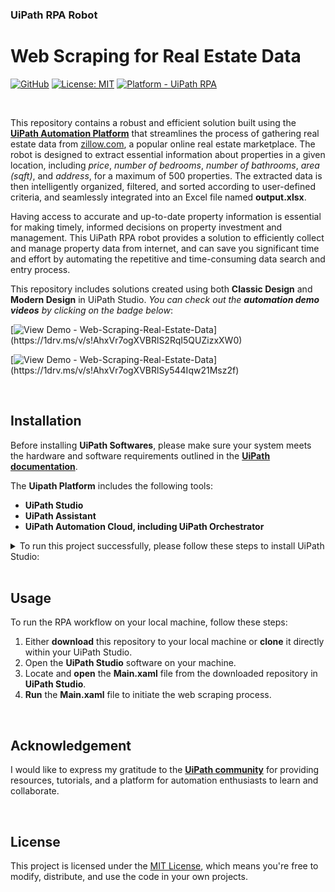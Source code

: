### UiPath RPA Robot
# Web Scraping for Real Estate Data

[![GitHub](https://badgen.net/badge/icon/GitHub?icon=github&color=black&label)](https://github.com/MaxineXiong)
[![License: MIT](https://img.shields.io/badge/License-MIT-yellow.svg)](https://opensource.org/licenses/MIT)
[![Platform - UiPath RPA](https://img.shields.io/badge/Platform-UiPath_RPA-fa4616)](https://www.uipath.com)

<br/>

This repository contains a robust and efficient solution built using the [**UiPath Automation Platform**](https://www.uipath.com) that streamlines the process of gathering real estate data 
from [zillow.com](https://www.zillow.com/), a popular online real estate marketplace. The robot is designed to extract essential information about properties in a given location, including *price*, *number of bedrooms*, *number of bathrooms*, *area (sqft)*, 
and *address*, for a maximum of 500 properties. The extracted data is then intelligently organized, filtered, and sorted according to user-defined criteria, and seamlessly integrated into an 
Excel file named **output.xlsx**. 

Having access to accurate and up-to-date property information is essential for making timely, informed decisions on property investment and management. This UiPath 
RPA robot provides a solution to efficiently collect and manage property data from internet, and can save you significant time and effort by automating the repetitive and time-consuming 
data search and entry process.

This repository includes solutions created using both **Classic Design** and **Modern Design** in UiPath Studio. _You can check out the **automation demo videos** by clicking on the badge below_:

[![View Demo - Web-Scraping-Real-Estate-Data](https://img.shields.io/badge/View_Demo-Web_Scraping_Real_Estate_Data_(Modern_Design)-fa4616?style=for-the-badge)](https://1drv.ms/v/s!AhxVr7ogXVBRlS2RqI5QUZizxXW0)

[![View Demo - Web-Scraping-Real-Estate-Data](https://img.shields.io/badge/View_Demo-Web_Scraping_Real_Estate_Data_(Classic_Design)-fa4616?style=for-the-badge)](https://1drv.ms/v/s!AhxVr7ogXVBRlSy544Iqw21Msz2f)


<br/>


## **Installation**

Before installing **UiPath Softwares**, please make sure your system meets the hardware and software requirements outlined in the **[UiPath documentation](https://docs.uipath.com/studio/standalone/2022.10/user-guide/hardware-and-software-requirements)**.

The **Uipath Platform** includes the following tools:

- **UiPath Studio**
- **UiPath Assistant**
- **UiPath Automation Cloud, including UiPath Orchestrator**

<details>  
<summary> To run this project successfully, please follow these steps to install UiPath Studio:
</summary>

***

Step 1 : Visit [uipath.com](https://www.uipath.com/) and click **Try UiPath Free** button.
<p align="center">
<img width="900" src="https://github.com/YenLinWu/RPA_UiPath/blob/master/Installation/README_Images/Install_UiPath_Studio_1.png">
</p>

Step 2: **Sign up** for a personal account.
<p align="center">
<img width="900" src="https://github.com/YenLinWu/RPA_UiPath/blob/master/Installation/README_Images/Install_UiPath_Studio_2.png">
</p>  

Step 3: **Verify** your account in email.
<p align="center">
<img width="900" src="https://github.com/YenLinWu/RPA_UiPath/blob/master/Installation/README_Images/Install_UiPath_Studio_3.png">
</p>  

Step 4: **Log into** the **UiPath Automation Cloud** using your account, and click the **Download Uipath Studio** button.
<p align="center">
<img width="900" src="https://github.com/YenLinWu/RPA_UiPath/blob/master/Installation/README_Images/Install_UiPath_Studio_4.png">
</p>   

Step 5: Click **Sign in**.
<p align="center">
<img width="900" src="https://github.com/YenLinWu/RPA_UiPath/blob/master/Installation/README_Images/Install_UiPath_Studio_5.png">
</p>    

Step 6: Select **UiPath Studio Pro**.
<p align="center">
<img width="900" src="https://github.com/YenLinWu/RPA_UiPath/blob/master/Installation/README_Images/Install_UiPath_Studio_6.png">
</p>  

Step 7: Follow the system instructions to complete the installation of **UiPath Studio Pro**.
<p align="center">
<img width="900" src="https://github.com/YenLinWu/RPA_UiPath/blob/master/Installation/README_Images/Install_UiPath_Studio_7.png">
</p> 

</details> 

<br/>

## **Usage**

To run the RPA workflow on your local machine, follow these steps:

1. Either **download** this repository to your local machine or **clone** it directly within your UiPath Studio.
2. Open the **UiPath Studio** software on your machine.
3. Locate and **open** the **Main.xaml** file from the downloaded repository in **UiPath Studio**.
4. **Run** the **Main.xaml** file to initiate the web scraping process.

<br/>

## **Acknowledgement**

I would like to express my gratitude to the **[UiPath community](https://community.uipath.com/)** for providing resources, tutorials, and a platform for automation enthusiasts to learn and collaborate.

<br/>

## **License**

This project is licensed under the [MIT License](https://choosealicense.com/licenses/mit/), which means you're free to modify, distribute, and use the code in your own projects.
